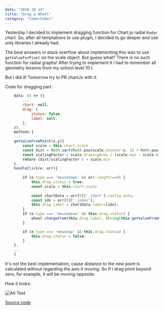 ```yaml
---
date: "2018-10-14"
title: "Drag & Wheel"
category: "Codectober"
---
```


Yesterday I decided to implement dragging function for Chart.js radial `Radar` chart.
So, after all temptations to use plugin, I decided to go deeper and use only libraries I already had.

The best answers in stack overflow about implementing this was to use `getValueForPixel` on the scale object.
But guess what? There is no such function for radial graphs!
After trying to implement it I had to remember all geometry lessons from my school level 10:) 

But I did it! Tomorrow try to PR chartJs with it.

Code for dragging part:
```javascript
	data: () => ({
		...
		chart: null,
		drag: {
			status: false,
			label: null,
		},
	}),
	methods:{
	...
    getValueFromPoint(x,y){
        const scale = this.chart.scale
        const dist = Math.sqrt(Math.pow(scale.xCenter-x, 2) + Math.pow(scale.yCenter-y, 2))
        const scalingFactor = scale.drawingArea / (scale.max - scale.min)
        return (dist/scalingFactor ) + scale.min   
    },
    handleClick(e, arr){
    
        if (e.type === 'mousedown' && arr.length!==0) {
            this.drag.status = true;
            const scale = this.chart.scale
            
            const chartData = arr[0]['_chart'].config.data;
            const idx = arr[0]['_index'];
            this.drag.label = chartData.labels[idx];
        }
        if (e.type === 'mousemove' && this.drag.status) {
            wheel.changeItem(this.drag.label, String(this.getValueFromPoint(e.layerX, e.layerY)))
        }

        if (e.type === 'mouseup' && this.drag.status) {
            this.drag.status = false;
        }
    },
	...
	}
```
It's not the best implementation, cause distance to the new point is calculated without regarding the axis it moving. So If I drag point beyond zero, for example, it will be moving opposite.


How it looks:

![Alt Text](./draggable.gif)

[Source code](https://github.com/dmitrybirin/coffee-counter/tree/mobx-state)